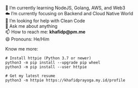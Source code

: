 🌱 I’m currently learning NodeJS, Golang, AWS, and Web3   
☁️ I’m currently focusing on Backend and Cloud Native World  
🤔 I’m looking for help with Clean Code  
💬 Ask me about anything  
📫 How to reach me: __khafidp@pm.me__  
😄 Pronouns: He/Him  
 <!-- - [Medium](https://khafidprayoga.medium.com)
  - [Dev.to](https://dev.to/khafidprayoga)

 Support Me: __0xE81f86b7744B3b73ce64aecd9Ce59D596B953D40__  -->

Know me more:
```
# Install httpie (Python 3.7 or newer)
python3 -m pip install --upgrade pip wheel
python3 -m pip install --user httpie

# Get my latest resume
python3 -m httpie https://khafidprayoga.my.id/profile
```
